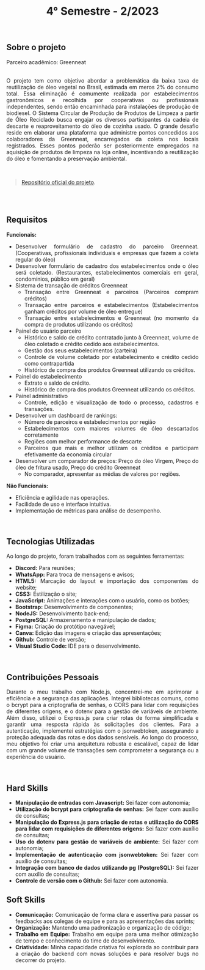<h1 align="center"> 4° Semestre - 2/2023 </h1>
<p align="center">
</p>

<br>

## Sobre o projeto 

<div align="justify">
  Parceiro acadêmico: Greenneat
  <br><br>
  
  O projeto tem como objetivo abordar a problemática da baixa taxa de reutilização de óleo vegetal no Brasil, estimada em meros 2% do consumo total. Essa eliminação é comumente realizada por estabelecimentos gastronômicos e recolhida por cooperativas ou profissionais independentes, sendo então encaminhada para instalações de produção de biodiesel. O Sistema Circular de Produção de Produtos de Limpeza a partir de Óleo Reciclado busca engajar os diversos participantes da cadeia de descarte e reaproveitamento do óleo de cozinha usado. O grande desafio reside em elaborar uma plataforma que administre pontos concedidos aos colaboradores da Greenneat, encarregados da coleta nos locais registrados. Esses pontos poderão ser posteriormente empregados na aquisição de produtos de limpeza na loja online, incentivando a reutilização do óleo e fomentando a preservação ambiental.
  <br>
<div><br>
  
> [Repositório oficial do projeto](https://github.com/atomofatec/API-GREENNEAT).

<br>


<br>
  
## Requisitos 
 
**Funcionais:**<br>
 - Desenvolver formulário de cadastro do parceiro Greenneat. (Cooperativas, profissionais individuais e empresas que fazem a coleta regular do óleo)
- Desenvolver formulário de cadastro dos estabelecimentos onde o óleo será coletado. (Restaurantes, estabelecimentos comerciais em geral, condomínios, público em geral)
- Sistema de transação de créditos Greenneat
  - Transação entre Greenneat e parceiros (Parceiros compram créditos)
  - Transação entre parceiros e estabelecimentos (Estabelecimentos ganham créditos por volume de óleo entregue)
  - Transação entre estabelecimentos e Greenneat (no momento da compra de produtos utilizando os créditos)
- Painel do usuário parceiro
  - Histórico e saldo de crédito contratado junto à Greenneat, volume de óleo coletado e crédito cedido aos estabelecimentos.
  - Gestão dos seus estabelecimentos (carteira)
  - Controle de volume coletado por estabelecimento e crédito cedido como contrapartida
  - Histórico de compra dos produtos Greenneat utilizando os créditos.
- Painel do estabelecimento
  - Extrato e saldo de crédito.
  - Histórico de compra dos produtos Greenneat utilizando os créditos.
- Painel administrativo
  - Controle, edição e visualização de todo o processo, cadastros e transações.
- Desenvolver um dashboard de rankings:
  - Número de parceiros e estabelecimentos por região
  - Estabelecimentos com maiores volumes de óleo descartados corretamente
  - Regiões com melhor performance de descarte
  - Parceiros que mais e melhor utilizam os créditos e participam efetivamente da economia circular
- Desenvolver um comparador de preços: Preço do óleo Virgem, Preço do óleo de fritura usado, Preço do crédito Greenneat
  - No comparador, apresentar as médias de valores por regiões.

**Não Funcionais:**<br>
 - Eficiência e agilidade nas operações.
 - Facilidade de uso e interface intuitiva.
 - Implementação de métricas para análise de desempenho.
<br>

## Tecnologias Utilizadas
Ao longo do projeto, foram trabalhados com as seguintes ferramentas:
<br>
  - **Discord:** Para reuniões;
  - **WhatsApp:** Para troca de mensagens e avisos;
  - **HTML5:** Marcação do layout e importação dos componentes do website; 
  - **CSS3:** Estilização o site;
  - **JavaScript:** Animações e interações com o usuário, como os botões;
  - **Bootstrap:** Desenvolvimento de componentes;
  - **NodeJS:** Desenvolvimento back-end;
  - **PostgreSQL:** Armazenamento e manipulação de dados;
  - **Figma:** Criação do protótipo navegável;
  - **Canva:** Edição das imagens e criação das apresentações;
  - **Github:** Controle de versão;
  - **Visual Studio Code:** IDE para o desenvolvimento.
  
<br>

## Contribuições Pessoais
<div align="justify">


Durante o meu trabalho com Node.js, concentrei-me em aprimorar a eficiência e a segurança das aplicações. Integrei bibliotecas comuns, como o bcrypt para a criptografia de senhas, o CORS para lidar com requisições de diferentes origens, e o dotenv para a gestão de variáveis de ambiente. Além disso, utilizei o Express.js para criar rotas de forma simplificada e garantir uma resposta rápida às solicitações dos clientes. Para a autenticação, implementei estratégias com o jsonwebtoken, assegurando a proteção adequada das rotas e dos dados sensíveis. Ao longo do processo, meu objetivo foi criar uma arquitetura robusta e escalável, capaz de lidar com um grande volume de transações sem comprometer a segurança ou a experiência do usuário.
<div>

<br>

## Hard Skills
- **Manipulação de entradas com Javascript:** Sei fazer com autonomia; <br>
- **Utilização do bcrypt para criptografia de senhas:** Sei fazer com auxílio de consultas; <br>
- **Manipulação do Express.js para criação de rotas e utilização do CORS para lidar com requisições de diferentes origens:** Sei fazer com auxílio de consultas; <br>
- **Uso do dotenv para gestão de variáveis de ambiente:** Sei fazer com autonomia; <br>
- **Implementação de autenticação com jsonwebtoken:** Sei fazer com auxílio de consultas; <br>
- **Integração com banco de dados utilizando pg (PostgreSQL):** Sei fazer com auxílio de consultas; <br>
- **Controle de versão com o Github:** Sei fazer com autonomia. <br>



## Soft Skills
 - **Comunicação:** Comunicação de forma clara e assertiva para passar os feedbacks aos colegas de equipe e para as apresentações das sprints; <br>
 - **Organização:** Mantendo uma padronização e organização de código; <br>
 - **Trabalho em Equipe:** Trabalho em equipe para uma melhor otimização de tempo e conhecimento do time de desenvolvimento. <br>
 - **Criatividade:** Minha capacidade criativa foi explorada ao contribuir para a criação do backend com novas soluções e para resolver bugs no decorrer do projeto. <br>
